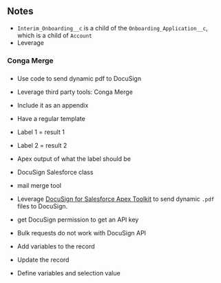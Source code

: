 ## Notes
* `Interim_Onboarding__c` is a child of the `Onboarding_Application__c`, which is a child of `Account`
* Leverage 



### Conga Merge 

### 
* Use code to send dynamic pdf to DocuSign
* Leverage third party tools: Conga Merge
* Include it as an appendix
* Have a regular template
* Label 1 = result 1
* Label 2 = result 2
* Apex output of what the label should be
* DocuSign Salesforce class
* mail merge tool
* Leverage [DocuSign for Salesforce Apex Toolkit](https://developers.docusign.com/salesforce/apex-toolkit-reference/index.html) to send dynamic `.pdf` files to DocuSign.

* get DocuSign permission to get an API key
* Bulk requests do not work with DocuSign API

* Add variables to the record
* Update the record
* Define variables and selection value
